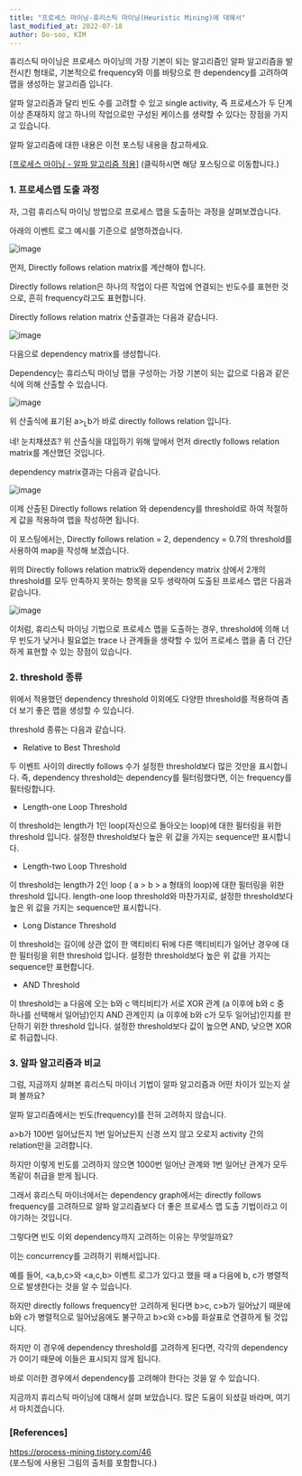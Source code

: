 ```yaml
---
title: "프로세스 마이닝-휴리스틱 마이닝(Heuristic Mining)에 대해서"
last_modified_at: 2022-07-18
author: Do-soo, KIM
---
```


휴리스틱 마이닝은 프로세스 마이닝의 가장 기본이 되는 알고리즘인 알파 알고리즘을 발전시킨 형태로, 기본적으로 frequency와 이를 바탕으로 한 dependency를 고려하여 맵을 생성하는 알고리즘 입니다.

알파 알고리즘과 달리 빈도 수를 고려할 수 있고 single activity, 즉 프로세스가 두 단계 이상 존재하지 않고 하나의 작업으로만 구성된 케이스를 생략할 수 있다는 장점을 가지고 있습니다.

알파 알고리즘에 대한 내용은 이전 포스팅 내용을 참고하세요.

[[프로세스 마이닝 - 알파 알고리즘 적용]](https://epozen-dt.github.io/2022/04/28/ProcessMining_AlphaAlgorithm.html) (클릭하시면 해당 포스팅으로 이동합니다.)



### 1. 프로세스맵 도출 과정

자, 그럼 휴리스틱 마이닝 방법으로 프로세스 맵을 도출하는 과정을 살펴보겠습니다.

아래의 이벤트 로그 예시를 기준으로 설명하겠습니다.

![image](https://user-images.githubusercontent.com/92565548/179429679-172b4392-af39-442b-91f8-b7a36c051da0.png)

먼저, Directly follows relation matrix를 계산해야 합니다.

Directly follows relation은 하나의 작업이 다른 작업에 연결되는 빈도수를 표현한 것으로, 흔히 frequency라고도 표현합니다.

Directly follows relation matrix 산출결과는 다음과 같습니다.

![image](https://user-images.githubusercontent.com/92565548/179429717-0f6a757d-30d3-4bc2-9848-78c2f9bbdf20.png)

다음으로 dependency matrix를 생성합니다.

Dependency는 휴리스틱 마이닝 맵을 구성하는 가장 기본이 되는 값으로 다음과 같은 식에 의해 산출할 수 있습니다.

![image](https://user-images.githubusercontent.com/92565548/179429770-0588e2a7-f02f-4f06-b2ac-d325ea173c03.png)

위 산출식에 표기된 a><sub>L</sub>b가 바로 directly follows relation 입니다.

네! 눈치채셨죠? 위 산출식을 대입하기 위해 앞에서 먼저 directly follows relation matrix를 계산했던 것입니다.

dependency matrix결과는 다음과 같습니다.

![image](https://user-images.githubusercontent.com/92565548/179429839-fc527125-8f75-4328-ba42-ce2696b2048a.png)

이제 산출된 Directly follows relation 와 dependency를 threshold로 하여 적절하게 값을 적용하여 맵을 작성하면 됩니다.

이 포스팅에서는, Directly follows relation = 2, dependency = 0.7의 threshold를 사용하여 map을 작성해 보겠습니다.

위의 Directly follows relation matrix와 dependency matrix 상에서 2개의 threshold를 모두 만족하지 못하는 항목을 모두 생략하여 도출된 프로세스 맵은 다음과 같습니다.

![image](https://user-images.githubusercontent.com/92565548/179430469-6f547bdd-1f1a-458d-a27b-6b399561ef93.png)


이처럼, 휴리스틱 마이닝 기법으로 프로세스 맵을 도출하는 경우, threshold에 의해 너무 빈도가 낮거나 필요없는 trace 나 관계들을 생략할 수 있어 프로세스 맵을 좀 더 간단하게 표현할 수 있는 장점이 있습니다.


### 2. threshold 종류

위에서 적용했던 dependency threshold 이외에도 다양한 threshold를 적용하여 좀 더 보기 좋은 맵을 생성할 수 있습니다.

threshold 종류는 다음과 같습니다.

- Relative to Best Threshold

두 이벤트 사이의 directly follows 수가 설정한 threshold보다 많은 것만을 표시합니다. 즉, dependency threshold는 dependency를 필터링했다면, 이는 frequency를 필터링합니다.

- Length-one Loop Threshold

이 threshold는 length가 1인 loop(자신으로 돌아오는 loop)에 대한 필터링을 위한 threshold 입니다. 설정한 threshold보다 높은 위 값을 가지는 sequence만 표시합니다.

- Length-two Loop Threshold

이 threshold는 length가 2인 loop ( a > b > a 형태의 loop)에 대한 필터링을 위한 threshold 입니다. length-one loop threshold와 마찬가지로, 설정한 threshold보다 높은 위 값을 가지는 sequence만 표시합니다.

- Long Distance Threshold

이 threshold는 길이에 상관 없이 한 액티비티 뒤에 다른 액티비티가 일어난 경우에 대한 필터링을 위한 threshold 입니다. 설정한 threshold보다 높은 위 값을 가지는 sequence만 표현합니다.

- AND Threshold

이 threshold는 a 다음에 오는 b와 c 액티비티가 서로 XOR 관계 (a 이후에 b와 c 중 하나를 선택해서 일어남)인지 AND 관계인지 (a 이후에 b와 c가 모두 일어남)인지를 판단하기 위한 threshold 입니다. 설정한 threshold보다 값이 높으면 AND, 낮으면 XOR로 취급합니다.


### 3. 알파 알고리즘과 비교

그럼, 지금까지 살펴본 휴리스틱 마이너 기법이 알파 알고리즘과 어떤 차이가 있는지 살펴 볼까요?

알파 알고리즘에서는 빈도(frequency)를 전혀 고려하지 않습니다. 

a>b가 100번 일어났든지 1번 일어났든지 신경 쓰지 않고 오로지 activity 간의 relation만을 고려합니다. 

하지만 이렇게 빈도를 고려하지 않으면 1000번 일어난 관계와 1번 일어난 관계가 모두 똑같이 취급을 받게 됩니다. 

그래서 휴리스틱 마이너에서는 dependency graph에서는 directly follows frequency를 고려하므로 알파 알고리즘보다 더 좋은 프로세스 맵 도출 기법이라고 이야기하는 것입니다. 

그렇다면 빈도 이외 dependency까지 고려하는 이유는 무엇일까요? 

이는 concurrency를 고려하기 위해서입니다. 

예를 들어, <a,b,c>와 <a,c,b> 이벤트 로그가 있다고 했을 때 a 다음에 b, c가 병렬적으로 발생한다는 것을 알 수 있습니다. 

하지만 directly follows frequency만 고려하게 된다면 b>c, c>b가 일어났기 때문에 b와 c가 병렬적으로 일어났음에도 불구하고 b>c와 c>b를 화살표로 연결하게 될 것입니다. 

하지만 이 경우에 dependency threshold를 고려하게 된다면, 각각의 dependency가 0이기 때문에 이들은 표시되지 않게 됩니다. 

바로 이러한 경우에서 dependency를 고려해야 한다는 것을 알 수 있습니다.

지금까지 휴리스틱 마이닝에 대해서 살펴 보았습니다. 많은 도움이 되셨길 바라며, 여기서 마치겠습니다.


### [References]

https://process-mining.tistory.com/46<br>
(포스팅에 사용된 그림의 출처를 포함합니다.)

